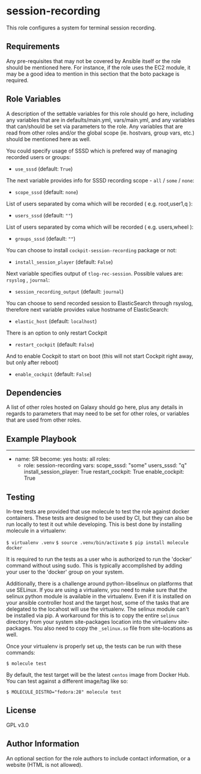 session-recording
=========

This role configures a system for terminal session recording.

Requirements
------------

Any pre-requisites that may not be covered by Ansible itself or the role should be mentioned here. For instance, if the role uses the EC2 module, it may be a good idea to mention in this section that the boto package is required.

Role Variables
--------------

A description of the settable variables for this role should go here, including any variables that are in defaults/main.yml, vars/main.yml, and any variables that can/should be set via parameters to the role. Any variables that are read from other roles and/or the global scope (ie. hostvars, group vars, etc.) should be mentioned here as well.

You could specify usage of SSSD which is prefered way of managing recorded users or groups:

- `use_sssd` (default: `True`)

The next variable provides info for SSSD recording scope - `all` / `some` / `none`:

- `scope_sssd` (default: `none`)

List of users separated by coma which will be recorded ( e.g. root,user1,q ):

- `users_sssd` (default: `""`)

List of users separated by coma which will be recorded ( e.g. users,wheel ):

- `groups_sssd` (default: `""`)

You can choose to install `cockpit-session-recording` package or not:

- `install_session_player` (default: `False`)

Next variable specifies output of `tlog-rec-session`. Possible values are: `rsyslog` , `journal`:

- `session_recording_output` (default: `journal`)

You can choose to send recorded session to ElasticSearch through rsyslog, therefore next variable provides value hostname of ElasticSearch:

- `elastic_host` (default: `localhost`)

There is an option to only restart Cockpit

- `restart_cockpit` (default: `False`)

And to enable Cockpit to start on boot (this will not start Cockpit right away, but only after reboot)

- `enable_cockpit` (default: `False`)



Dependencies
------------

A list of other roles hosted on Galaxy should go here, plus any details in regards to parameters that may need to be set for other roles, or variables that are used from other roles.

Example Playbook
----------------

---
- name: SR
  become: yes
  hosts: all
  roles:
    - role: session-recording
      vars:
          scope_sssd: "some"
          users_sssd: "q"
          install_session_player: True
          restart_cockpit: True
          enable_cockpit: True

Testing
-------
In-tree tests are provided that use molecule to test the role against docker containers.
These tests are designed to be used by CI, but they can also be run locally to test it
out while developing.  This is best done by installing molecule in a virtualenv:

  `$ virtualenv .venv`
  `$ source .venv/bin/activate`
  `$ pip install molecule docker`

It is required to run the tests as a user who is authorized to run the 'docker' command
without using sudo.  This is typically accomplished by adding your user to the 'docker'
group on your system.

Additionally, there is a challenge around python-libselinux on platforms that use SELinux.
If you are using a virtualenv, you need to make sure that the selinux python module is
available in the virtualenv.  Even if it is installed on your ansible controller host
and the target host, some of the tasks that are delegated to the locahost will use the
virtualenv.  The selinux module can't be installed via pip.  A workaround for this is
to copy the entire `selinux` directory from your system site-packages location into
the virtualenv site-packages.  You also need to copy the `_selinux.so` file from
site-locations as well.

Once your virtualenv is properly set up, the tests can be run with these commands:

  `$ molecule test`

By default, the test target will be the latest `centos` image from Docker Hub.  You
can test against a different image/tag like so:

  `$ MOLECULE_DISTRO="fedora:28" molecule test`

License
-------

GPL v3.0

Author Information
------------------

An optional section for the role authors to include contact information, or a website (HTML is not allowed).
